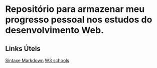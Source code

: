# Repositório para armazenar meu progresso pessoal nos estudos do desenvolvimento Web.

## Links Úteis
[Sintaxe Markdown](https://www.markdownguide.org/basic-syntax/)
[W3 schools](https://www.w3schools.com)
